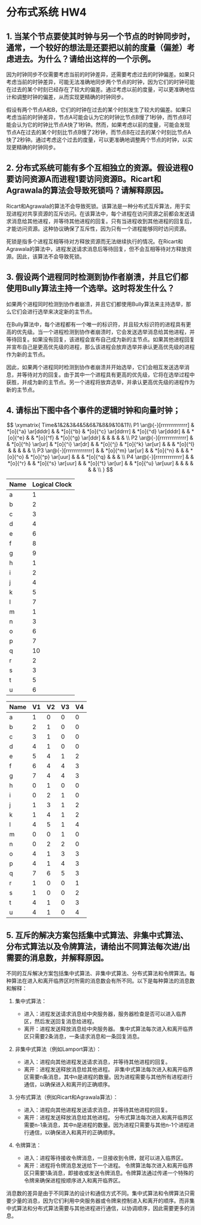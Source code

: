 # 分布式系统 HW4

## 1. 当某个节点要使其时钟与另一个节点的时钟同步时，通常，一个较好的想法是还要把以前的度量（偏差）考虑进去。为什么？请给出这样的一个示例。

因为时钟同步不仅需要考虑当前的时钟差异，还需要考虑过去的时钟偏差。如果只考虑当前的时钟差异，可能无法准确地同步两个节点的时钟，因为它们的时钟可能在过去的某个时刻已经存在了较大的偏差。通过考虑以前的度量，可以更准确地估计和调整时钟的偏差，从而实现更精确的时钟同步。

假设有两个节点A和B，它们的时钟在过去的某个时刻发生了较大的偏差。如果只考虑当前的时钟差异，节点A可能会认为它的时钟比节点B慢了1秒钟，而节点B可能会认为它的时钟比节点A快了1秒钟。然而，如果考虑以前的度量，可能会发现节点A在过去的某个时刻比节点B慢了2秒钟，而节点B在过去的某个时刻比节点A快了2秒钟。通过考虑这个过去的度量，可以更准确地调整两个节点的时钟，以实现更精确的时钟同步。

## 2. 分布式系统可能有多个互相独立的资源。假设进程0要访问资源A而进程1要访问资源B。Ricart和Agrawala的算法会导致死锁吗？请解释原因。

Ricart和Agrawala的算法不会导致死锁。该算法是一种分布式互斥算法，用于实现进程对共享资源的互斥访问。在该算法中，每个进程在访问资源之前都会发送请求消息给其他进程，并等待其他进程的回复。只有当进程收到其他进程的回复后，才能访问资源。这种协议确保了互斥性，因为只有一个进程能够同时访问资源。

死锁是指多个进程互相等待对方释放资源而无法继续执行的情况。在Ricart和Agrawala的算法中，进程发送请求消息后等待回复，但不会互相等待对方释放资源。因此，该算法不会导致死锁。

## 3. 假设两个进程同时检测到协作者崩溃，并且它们都使用Bully算法主持一个选举。这时将发生什么？

 如果两个进程同时检测到协作者崩溃，并且它们都使用Bully算法来主持选举，那么它们会进行选举来决定新的主节点。

在Bully算法中，每个进程都有一个唯一的标识符，并且较大标识符的进程具有更高的优先级。当一个进程检测到协作者崩溃时，它会发送选举消息给其他进程，并等待回复。如果没有回复，该进程会宣布自己成为新的主节点。如果其他进程回复并宣布自己是更高优先级的进程，那么该进程会放弃选举并承认更高优先级的进程作为新的主节点。

因此，如果两个进程同时检测到协作者崩溃并开始选举，它们会相互发送选举消息，并等待对方的回复。由于其中一个进程具有更高的优先级，它将在选举过程中获胜，并成为新的主节点。另一个进程将放弃选举，并承认更高优先级的进程作为新的主节点。

## 4. 请标出下图中各个事件的逻辑时钟和向量时钟；

$$
\xymatrix{
	Time&1&2&3&4&5&6&7&8&9&10&11\\
  P1 \ar@{-}[rrrrrrrrrrrrr] & *[o]{^a} \ar[dddr] & & *[o]{^b} & *[o]{^c} \ar[ddrrr] & *[o]{^d} \ar[dddr] & & *[o]{^e} & & *[o]{^f} &  *[o]{^g} \ar[ddr] & & & & & \\
  P2 \ar@{-}[rrrrrrrrrrrrr] & & *[o]{^h} \ar[ur] & *[o]{^i} \ar[dr] & & *[o]{^j} & *[o]{^k} \ar[ur] & & & *[o]{^l} & & & & & \\
  P3 \ar@{-}[rrrrrrrrrrrrr] & & *[o]{^m} \ar[ur] & & *[o]{^n} & & &  *[o]{^o} & *[o]{^p} \ar[uur] & & & *[o]{^q} & & & \\
  P4 \ar@{-}[rrrrrrrrrrrrr] & & *[o]{^r} & &  *[o]{^s} \ar[uur] & & *[o]{^t} \ar[ur] & & *[o]{^u} \ar[uur] & & & & & & \\
}
$$

| Name | Logical Clock |
| ---- | ------------- |
| a    | 1             |
| b    | 2             |
| c    | 3             |
| d    | 4             |
| e    | 6             |
| f    | 8             |
| g    | 9             |
| h    | 1             |
| i    | 2             |
| j    | 4             |
| k    | 5             |
| l    | 7             |
| m    | 1             |
| n    | 3             |
| o    | 6             |
| p    | 7             |
| q    | 10            |
| r    | 2             |
| s    | 3             |
| t    | 5             |
| u    | 6             |

| Name | V1   | V2   | V3   | V4   |
| ---- | ---- | ---- | ---- | ---- |
| a    | 1    | 0    | 0    | 0    |
| b    | 2    | 1    | 0    | 0    |
| c    | 3    | 1    | 0    | 0    |
| d    | 4    | 1    | 0    | 0    |
| e    | 5    | 4    | 1    | 2    |
| f    | 6    | 4    | 4    | 3    |
| g    | 7    | 4    | 4    | 3    |
| h    | 0    | 1    | 0    | 0    |
| i    | 0    | 2    | 1    | 0    |
| j    | 1    | 3    | 1    | 2    |
| k    | 1    | 4    | 1    | 2    |
| l    | 4    | 5    | 1    | 4    |
| m    | 0    | 0    | 1    | 0    |
| n    | 0    | 2    | 2    | 0    |
| o    | 4    | 1    | 3    | 3    |
| p    | 4    | 1    | 4    | 3    |
| q    | 7    | 6    | 5    | 3    |
| r    | 1    | 0    | 0    | 1    |
| s    | 1    | 0    | 0    | 2    |
| t    | 4    | 1    | 0    | 3    |
| u    | 4    | 1    | 0    | 4    |

## 5. 互斥的解决方案包括集中式算法、非集中式算法、分布式算法以及令牌算法，请给出不同算法每次进/出需要的消息数，并解释原因。

不同的互斥解决方案包括集中式算法、非集中式算法、分布式算法和令牌算法。每种算法在进入和离开临界区时所需的消息数会有所不同。以下是每种算法的消息数和解释：

1. 集中式算法：
   - 进入：进程发送请求消息给中央服务器，服务器检查是否可以进入临界区，然后发送回复消息给进程。
   - 离开：进程发送释放消息给中央服务器。
   集中式算法每次进入和离开临界区只需要2条消息，一条请求消息和一条回复消息。

2. 非集中式算法（例如Lamport算法）：
   - 进入：进程向其他进程发送请求消息，并等待其他进程的回复。
   - 离开：进程发送释放消息给其他进程。
   非集中式算法每次进入和离开临界区需要n条消息，其中n是进程的数量。因为进程需要与其他所有进程进行通信，以确保进入和离开的正确顺序。

3. 分布式算法（例如Ricart和Agrawala算法）：
   - 进入：进程向其他进程发送请求消息，并等待其他进程的回复。
   - 离开：进程发送释放消息给其他进程。
   分布式算法每次进入和离开临界区需要n-1条消息，其中n是进程的数量。因为进程只需要与其他n-1个进程进行通信，以确保进入和离开的正确顺序。

4. 令牌算法：
   - 进入：进程等待接收令牌消息，一旦接收到令牌，就可以进入临界区。
   - 离开：进程将令牌消息发送给下一个进程。
   令牌算法每次进入和离开临界区只需要1条消息，即接收或发送令牌消息。令牌算法通过传递一个特殊的令牌来确保进程按顺序进入和离开临界区。

消息数的差异是由于不同算法的设计和通信方式不同。集中式算法和令牌算法只需要少量的消息，因为它们利用中央服务器或令牌来控制进入和离开的顺序。而非集中式算法和分布式算法需要与其他进程进行通信，以协调顺序，因此需要更多的消息。
